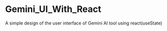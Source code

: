 # Gemini_UI_With_React
A simple design of the user interface of Gemini AI tool using react(useState)
